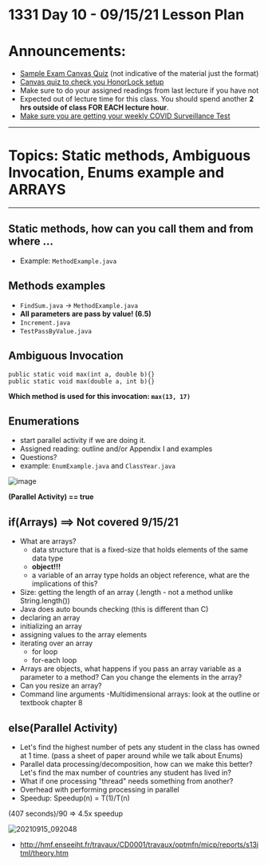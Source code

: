 # 1331 Day 10 - 09/15/21 Lesson Plan

# Announcements:
- [Sample Exam Canvas Quiz](https://gatech.instructure.com/courses/204744/quizzes/290129) (not indicative of the material just the format)
- [Canvas quiz to check you HonorLock setup](https://gatech.instructure.com/courses/204744/quizzes/305371)
- Make sure to do your assigned readings from last lecture if you have not
- Expected out of lecture time for this class. You should spend another **2 hrs outside of class FOR EACH lecture hour**.
- [Make sure you are getting your weekly COVID Surveillance Test](https://health.gatech.edu/coronavirus/testing/surveillance)

---
# Topics: Static methods, Ambiguous Invocation, Enums example and ARRAYS
---
## Static methods, how can you call them and from where ...
- Example: `MethodExample.java`
## Methods examples
- `FindSum.java` -> `MethodExample.java`
- **All parameters are pass by value! (6.5)**
- `Increment.java `
- `TestPassByValue.java`
## Ambiguous Invocation
<pre><code>public static void max(int a, double b){}
public static void max(double a, int b){}
</code></pre>

**Which method is used for this invocation: `max(13, 17)`**

## Enumerations
- start parallel activity if we are doing it.
- Assigned reading: outline and/or Appendix I and examples
- Questions?
- example: `EnumExample.java` and `ClassYear.java`

![image](https://user-images.githubusercontent.com/49889272/133456764-2c1344ff-f7e9-4bc3-ada3-85ef83fddfac.png)

**(Parallel Activity) == true**

## if(Arrays) ==> Not covered 9/15/21
- What are arrays?
    - data structure that is a fixed-size that holds elements of the same data type
    - **object!!!**
    - a variable of an array type holds an object reference, what are the implications of this?
- Size: getting the length of an array (.length - not a method unlike String.length())
- Java does auto bounds checking (this is different than C)
- declaring an array
- initializing an array
- assigning values to the array elements
- iterating over an array
    - for loop
    - for-each loop
- Arrays are objects, what happens if you pass an array variable as a parameter to a method? Can you change the elements in the array?
- Can you resize an array?
- Command line arguments
-Multidimensional arrays: look at the outline or textbook chapter 8

## else(Parallel Activity)
- Let's find the highest number of pets any student in the class has owned at 1 time. (pass a sheet of paper around while we talk about Enums)
- Parallel data processing/decomposition, how can we make this better? Let's find the max number of countries any student has lived in?
- What if one processing "thread" needs something from another?
- Overhead with performing processing in parallel
- Speedup: Speedup(n) = T(1)/T(n)

(407 seconds)/90 => 4.5x speedup

![20210915_092048](https://user-images.githubusercontent.com/49889272/133456293-6c4f8161-c62b-4474-84d6-22bfd761d40a.jpg)

- http://hmf.enseeiht.fr/travaux/CD0001/travaux/optmfn/micp/reports/s13itml/theory.htm
